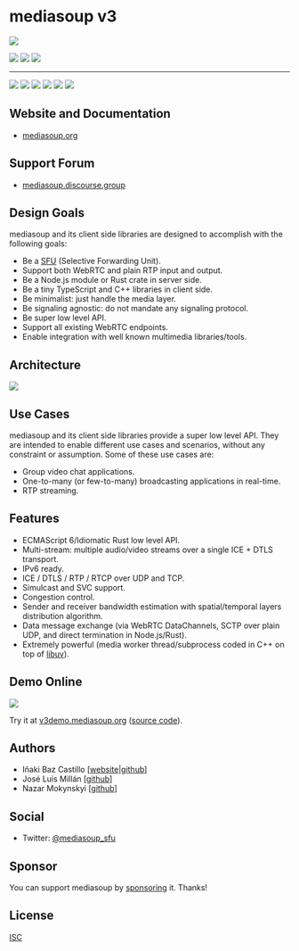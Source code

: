# mediasoup v3

[![][mediasoup-banner]][mediasoup-website]

[![][npm-shield-mediasoup]][npm-mediasoup]
[![][crates-shield-mediasoup]][crates-mediasoup]
[![][opencollective-shield-mediasoup]][opencollective-mediasoup]

---

[![][github-actions-shield-mediasoup-node]][github-actions-mediasoup-node]
[![][github-actions-shield-mediasoup-worker]][github-actions-mediasoup-worker]
[![][github-actions-shield-mediasoup-rust]][github-actions-mediasoup-rust]
[![][github-actions-shield-mediasoup-worker-fuzzer]][github-actions-mediasoup-worker-fuzzer]
[![][github-actions-shield-mediasoup-worker-prebuild]][github-actions-mediasoup-worker-prebuild]
[![][codeql-shield-mediasoup]][codeql-mediasoup]

## Website and Documentation

- [mediasoup.org][mediasoup-website]

## Support Forum

- [mediasoup.discourse.group][mediasoup-discourse]

## Design Goals

mediasoup and its client side libraries are designed to accomplish with the following goals:

- Be a [SFU](https://webrtcglossary.com/sfu) (Selective Forwarding Unit).
- Support both WebRTC and plain RTP input and output.
- Be a Node.js module or Rust crate in server side.
- Be a tiny TypeScript and C++ libraries in client side.
- Be minimalist: just handle the media layer.
- Be signaling agnostic: do not mandate any signaling protocol.
- Be super low level API.
- Support all existing WebRTC endpoints.
- Enable integration with well known multimedia libraries/tools.

## Architecture

![][mediasoup-architecture]

## Use Cases

mediasoup and its client side libraries provide a super low level API. They are intended to enable different use cases and scenarios, without any constraint or assumption. Some of these use cases are:

- Group video chat applications.
- One-to-many (or few-to-many) broadcasting applications in real-time.
- RTP streaming.

## Features

- ECMAScript 6/Idiomatic Rust low level API.
- Multi-stream: multiple audio/video streams over a single ICE + DTLS transport.
- IPv6 ready.
- ICE / DTLS / RTP / RTCP over UDP and TCP.
- Simulcast and SVC support.
- Congestion control.
- Sender and receiver bandwidth estimation with spatial/temporal layers distribution algorithm.
- Data message exchange (via WebRTC DataChannels, SCTP over plain UDP, and direct termination in Node.js/Rust).
- Extremely powerful (media worker thread/subprocess coded in C++ on top of [libuv](https://libuv.org)).

## Demo Online

[![][mediasoup-demo-screenshot]][mediasoup-demo]

Try it at [v3demo.mediasoup.org](https://v3demo.mediasoup.org) ([source code](https://github.com/versatica/mediasoup-demo)).

## Authors

- Iñaki Baz Castillo [[website](https://inakibaz.me)|[github](https://github.com/ibc/)]
- José Luis Millán [[github](https://github.com/jmillan/)]
- Nazar Mokynskyi [[github](https://github.com/nazar-pc/)]

## Social

- Twitter: [@mediasoup_sfu](https://twitter.com/mediasoup_sfu)

## Sponsor

You can support mediasoup by [sponsoring][sponsor] it. Thanks!

## License

[ISC](./LICENSE)

[mediasoup-banner]: /art/mediasoup-banner.png
[mediasoup-website]: https://mediasoup.org
[mediasoup-discourse]: https://mediasoup.discourse.group
[npm-shield-mediasoup]: https://img.shields.io/npm/v/mediasoup.svg
[npm-mediasoup]: https://npmjs.org/package/mediasoup
[crates-shield-mediasoup]: https://img.shields.io/crates/v/mediasoup.svg
[crates-mediasoup]: https://crates.io/crates/mediasoup
[opencollective-shield-mediasoup]: https://img.shields.io/opencollective/all/mediasoup.svg
[opencollective-mediasoup]: https://opencollective.com/mediasoup
[github-actions-shield-mediasoup-node]: https://github.com/versatica/mediasoup/actions/workflows/mediasoup-node.yaml/badge.svg
[github-actions-mediasoup-node]: https://github.com/versatica/mediasoup/actions/workflows/mediasoup-node.yaml
[github-actions-shield-mediasoup-worker]: https://github.com/versatica/mediasoup/actions/workflows/mediasoup-worker.yaml/badge.svg
[github-actions-mediasoup-worker]: https://github.com/versatica/mediasoup/actions/workflows/mediasoup-worker.yaml
[github-actions-shield-mediasoup-rust]: https://github.com/versatica/mediasoup/actions/workflows/mediasoup-rust.yaml/badge.svg
[github-actions-mediasoup-rust]: https://github.com/versatica/mediasoup/actions/workflows/mediasoup-rust.yaml
[github-actions-shield-mediasoup-worker-fuzzer]: https://github.com/versatica/mediasoup/actions/workflows/mediasoup-worker-fuzzer.yaml/badge.svg
[github-actions-mediasoup-worker-fuzzer]: https://github.com/versatica/mediasoup/actions/workflows/mediasoup-worker-fuzzer.yaml
[github-actions-shield-mediasoup-worker-prebuild]: https://github.com/versatica/mediasoup/actions/workflows/mediasoup-worker-prebuild.yaml/badge.svg
[github-actions-mediasoup-worker-prebuild]: https://github.com/versatica/mediasoup/actions/workflows/mediasoup-worker-prebuild.yaml
[codeql-shield-mediasoup]: https://github.com/versatica/mediasoup/actions/workflows/codeql.yml/badge.svg
[codeql-mediasoup]: https://github.com/versatica/mediasoup/actions/workflows/codeql.yml
[sponsor]: https://mediasoup.org/sponsor
[mediasoup-architecture]: /art/mediasoup-v3-architecture-01.svg
[mediasoup-demo-screenshot]: /art/mediasoup-v3.png
[mediasoup-demo]: https://v3demo.mediasoup.org
